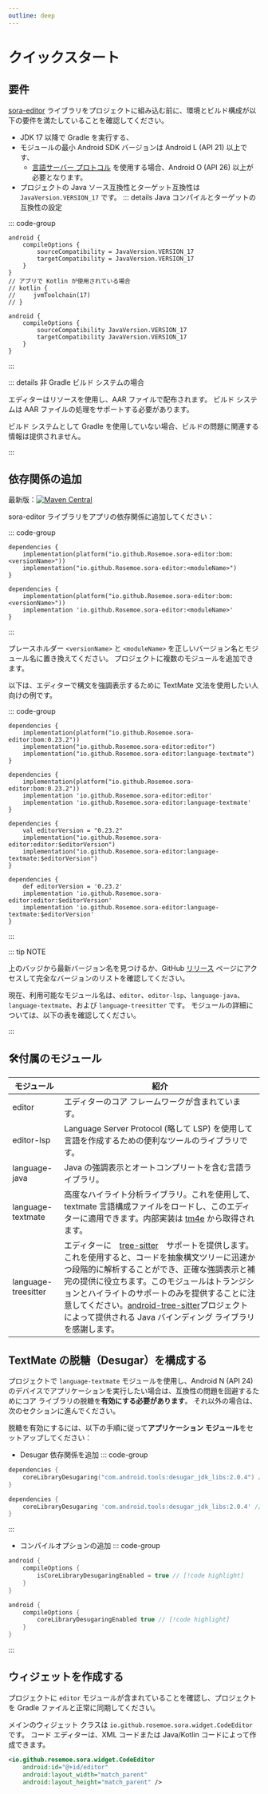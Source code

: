 ```yaml
---
outline: deep
---
```

# クイックスタート

## 要件
[sora-editor](https://github.com/Rosemoe/sora-editor) ライブラリをプロジェクトに組み込む前に、環境とビルド構成が以下の要件を満たしていることを確認してください。
* JDK 17 以降で Gradle を実行する、
* モジュールの最小 Android SDK バージョンは Android L (API 21) 以上です、
   * [言語サーバー プロトコル](https://microsoft.github.io/language-server-protocol/) を使用する場合、Android O (API 26) 以上が必要となります。
* プロジェクトの Java ソース互換性とターゲット互換性は `JavaVersion.VERSION_17` です。
::: details Java コンパイルとターゲットの互換性の設定

::: code-group

```Kotlin{3-4,8-10} [Kotlin DSL]
android {
    compileOptions {
        sourceCompatibility = JavaVersion.VERSION_17
        targetCompatibility = JavaVersion.VERSION_17
    }
}
// アプリで Kotlin が使用されている場合
// kotlin {
//     jvmToolchain(17)
// }
```

```Groovy{3-4} [Groovy DSL]
android {
    compileOptions {
        sourceCompatibility JavaVersion.VERSION_17
        targetCompatibility JavaVersion.VERSION_17
    }
}
```

:::


::: details 非 Gradle ビルド システムの場合

エディターはリソースを使用し、AAR ファイルで配布されます。 ビルド システムは AAR ファイルの処理をサポートする必要があります。

ビルド システムとして Gradle を使用していない場合、ビルドの問題に関連する情報は提供されません。

:::
## 依存関係の追加

最新版：[![Maven Central](https://img.shields.io/maven-central/v/io.github.Rosemoe.sora-editor/editor.svg?label=Maven%20Central)]((https://search.maven.org/search?q=io.github.Rosemoe.sora-editor%20editor))

sora-editor ライブラリをアプリの依存関係に追加してください：

::: code-group

```Kotlin{2-3} [Kotlin DSL]
dependencies {
    implementation(platform("io.github.Rosemoe.sora-editor:bom:<versionName>"))
    implementation("io.github.Rosemoe.sora-editor:<moduleName>")
}
```

```Groovy{2-3} [Groovy DSL]
dependencies {
    implementation(platform("io.github.Rosemoe.sora-editor:bom:<versionName>"))
    implementation 'io.github.Rosemoe.sora-editor:<moduleName>'
}
```

:::

プレースホルダー `<versionName>` と `<moduleName>` を正しいバージョン名とモジュール名に置き換えてください。 プロジェクトに複数のモジュールを追加できます。

以下は、エディターで構文を強調表示するために TextMate 文法を使用したい人向けの例です。

::: code-group

```Kotlin{2-4} [Kotlin DSL]
dependencies {
    implementation(platform("io.github.Rosemoe.sora-editor:bom:0.23.2"))
    implementation("io.github.Rosemoe.sora-editor:editor")
    implementation("io.github.Rosemoe.sora-editor:language-textmate")
}
```

```Groovy{2-4} [Groovy DSL]
dependencies {
    implementation(platform("io.github.Rosemoe.sora-editor:bom:0.23.2"))
    implementation 'io.github.Rosemoe.sora-editor:editor'
    implementation 'io.github.Rosemoe.sora-editor:language-textmate'
}
```

```Kotlin{2-4} [Kotlin DSL without bom]
dependencies {
    val editorVersion = "0.23.2"
    implementation("io.github.Rosemoe.sora-editor:editor:$editorVersion")
    implementation("io.github.Rosemoe.sora-editor:language-textmate:$editorVersion")
}
```

```Groovy{2-4} [Groovy DSL without bom]
dependencies {
    def editorVersion = '0.23.2'
    implementation 'io.github.Rosemoe.sora-editor:editor:$editorVersion'
    implementation 'io.github.Rosemoe.sora-editor:language-textmate:$editorVersion'
}
```

:::

::: tip NOTE

 上のバッジから最新バージョン名を見つけるか、GitHub [リリース](https://github.com/Rosemoe/sora-editor/releases) ページにアクセスして完全なバージョンのリストを確認してください。

現在、利用可能なモジュール名は、`editor`、`editor-lsp`、`language-java`、`language-textmate`、および `language-treesitter` です。
モジュールの詳細については、以下の表を確認してください。

:::
## 🛠️付属のモジュール

| モジュール                | 紹介                                                                                                                                                                                                                                                                                          |
| ------------------- | ------------------------------------------------------------------------------------------------------------------------------------------------------------------------------------------------------------------------------------------------------------------------------------------------------------------------ |
| editor              | エディターのコア フレームワークが含まれています。                                                                                                                                                                                                                                                                                                   |
| editor-lsp          | Language Server Protocol (略して LSP) を使用して言語を作成するための便利なツールのライブラリです。                                                                                                                                                                                                                                                                  |
| language-java       | Java の強調表示とオートコンプリートを含む言語ライブラリ。                                                                                                                                                                                                                                                                                         |
| language-textmate   | 高度なハイライト分析ライブラリ。これを使用して、textmate 言語構成ファイルをロードし、このエディターに適用できます。内部実装は [tm4e](https://github.com/eclipse/tm4e) から取得されます。                                                                                                                                                                                     |
| language-treesitter | エディターに　[tree-sitter](https://tree-sitter.github.io/tree-sitter/)　サポートを提供します。これを使用すると、コードを抽象構文ツリーに迅速かつ段階的に解析することができ、正確な強調表示と補完の提供に役立ちます。このモジュールはトランジションとハイライトのサポートのみを提供することに注意してください。[android-tree-sitter](https://github.com/AndroidIDEOfficial/android-tree-sitter/)プロジェクトによって提供される Java バインディング ライブラリを感謝します。 |


## TextMate の脱糖（Desugar）を構成する

プロジェクトで `language-textmate` モジュールを使用し、Android N (API 24) のデバイスでアプリケーションを実行したい場合は、互換性の問題を回避するためにコア ライブラリの脱糖を**有効にする必要があります**。 それ以外の場合は、次のセクションに進んでください。

脱糖を有効にするには、以下の手順に従って**アプリケーション モジュール**をセットアップしてください：

* Desugar 依存関係を追加
::: code-group

```Kotlin [Kotlin DSL]
dependencies {
    coreLibraryDesugaring("com.android.tools:desugar_jdk_libs:2.0.4") // [!code highlight]
}
```

```Groovy [Groovy DSL]
dependencies {
    coreLibraryDesugaring 'com.android.tools:desugar_jdk_libs:2.0.4' // [!code highlight]
}
```

:::

* コンパイルオプションの追加
::: code-group

```Kotlin [Kotlin DSL]
android {
    compileOptions {
        isCoreLibraryDesugaringEnabled = true // [!code highlight]
    }
}
```

```Groovy [Groovy DSL]
android {
    compileOptions {
        coreLibraryDesugaringEnabled true // [!code highlight]
    }
}
```

:::

## ウィジェットを作成する

プロジェクトに `editor` モジュールが含まれていることを確認し、プロジェクトを Gradle ファイルと正常に同期してください。

メインのウィジェット クラスは `io.github.rosemoe.sora.widget.CodeEditor` です。 コード エディターは、XML コードまたは Java/Kotlin コードによって作成できます。

```Xml
<io.github.rosemoe.sora.widget.CodeEditor
    android:id="@+id/editor"
    android:layout_width="match_parent"
    android:layout_height="match_parent" />
```